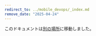 ```yaml
---
redirect_to: ../mobile_devops/_index.md
remove_date: "2025-04-24"
---
```


<!-- markdownlint-disable -->
<!-- vale off -->

このドキュメントは[別の場所](../mobile_devops/_index.md)に移動しました。

<!-- This redirect file can be deleted after <2025-04-24>. -->
<!-- Redirects that point to other docs in the same project expire in three months. -->
<!-- Redirects that point to docs in a different project or site (link is not relative and starts with `https:`) expire in one year. -->
<!-- Before deletion, see: https://docs.gitlab.com/ee/development/documentation/redirects.html -->

